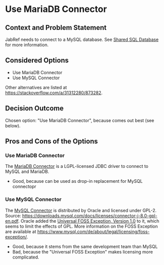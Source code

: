 # Use MariaDB Connector

## Context and Problem Statement

JabRef needs to connect to a MySQL database.
See [Shared SQL Database](https://help.jabref.org/en/SQLDatabase) for more information.

## Considered Options

* Use MariaDB Connector
* Use MySQL Connector

Other alternatives are listed at <https://stackoverflow.com/a/31312280/873282>.

## Decision Outcome

Chosen option: "Use MariaDB Connector", because comes out best (see below).

## Pros and Cons of the Options

### Use MariaDB Connector

The [MariaDB Connector](https://mariadb.com/kb/en/library/about-mariadb-connector-j/) is a LGPL-licensed JDBC driver to connect to MySQL and MariaDB.

* Good, because can be used as drop-in replacement for MySQL connectopr

### Use MySQL Connector

The [MySQL Connector](https://www.mysql.com/de/products/connector/) is distributed by Oracle and licensed under GPL-2. Source: <https://downloads.mysql.com/docs/licenses/connector-j-8.0-gpl-en.pdf>.
Oracle added the [Universal FOSS Exception, Version 1.0](https://oss.oracle.com/licenses/universal-foss-exception/) to it, which seems to limit the effects of GPL.
More information on the FOSS Exception are available at <https://www.mysql.com/de/about/legal/licensing/foss-exception/>.

* Good, because it stems from the same development team than MySQL
* Bad, because the "Universal FOSS Exception" makes licensing more complicated.
